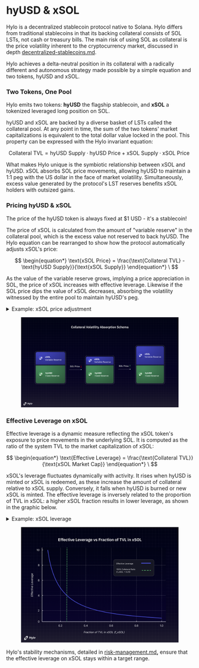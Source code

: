 # hyUSD & xSOL

Hylo is a decentralized stablecoin protocol native to Solana. Hylo differs from traditional stablecoins in that its backing collateral consists of SOL LSTs, not cash or treasury bills. The main risk of using SOL as collateral is the price volatility inherent to the cryptocurrency market, discussed in depth [decentralized-stablecoins.md](../background/decentralized-stablecoins.md "mention").

Hylo achieves a delta-neutral position in its collateral with a radically different and autonomous strategy made possible by a simple equation and two tokens, hyUSD and xSOL.

### Two Tokens, One Pool

Hylo emits two tokens: **hyUSD** the flagship stablecoin, and **xSOL** a tokenized leveraged long position on SOL.

hyUSD and xSOL are backed by a diverse basket of LSTs called the collateral pool. At any point in time, the sum of the two tokens' market capitalizations is equivalent to the total dollar value locked in the pool. This property can be expressed with the Hylo invariant equation:

$$
\begin{equation*}
\text{Collateral TVL} = \text{hyUSD Supply} \cdot \text{hyUSD Price} + \text{xSOL Supply} \cdot \text{xSOL Price}
\end{equation*} \
$$

What makes Hylo unique is the symbiotic relationship between xSOL and hyUSD. xSOL absorbs SOL price movements, allowing hyUSD to maintain a 1:1 peg with the US dollar in the face of market volatility. Simultaneously, excess value generated by the protocol's LST reserves benefits xSOL holders with outsized gains.

### Pricing hyUSD & xSOL

The price of the hyUSD token is always fixed at $1 USD - it's a stablecoin!

The price of xSOL is calculated from the amount of "variable reserve" in the collateral pool, which is the excess value not reserved to back hyUSD. The Hylo equation can be rearranged to show how the protocol automatically adjusts xSOL's price:

$$
\begin{equation*}
\text{xSOL Price} = \frac{\text{Collateral TVL} - \text{hyUSD Supply}}{\text{xSOL Supply}}
\end{equation*} \
$$

As the value of the variable reserve grows, implying a price appreciation in SOL, the price of xSOL increases with effective leverage. Likewise if the SOL price dips the value of xSOL decreases, absorbing the volatility witnessed by the entire pool to maintain hyUSD's peg.

<details>

<summary>Example: xSOL price adjustment</summary>

Let's explore how the price of xSOL changes in response to SOL price fluctuations:

1. **Initial Scenario**

In our starting scenario, we have 1 SOL worth $100 in the reserve. This reserve backs 50 hyUSD tokens, each worth $1, for a total of $50. The remaining $50 of value is allocated to 50 xSOL tokens in circulation. As a result, each xSOL token is worth $1, calculated by dividing the remaining value ($50) by the number of xSOL tokens (50).

2. **SOL Price Increases**

Now, imagine the price of SOL doubles, making our 1 SOL worth $200. The 50 hyUSD tokens still represent $50, as their value remains stable. This leaves $150 of value for xSOL. With the same 50 xSOL tokens in circulation, each token's value increases to $3 ($150 divided by 50 tokens). The result is that the xSOL price triples, effectively absorbing the positive price movement of SOL.

3. **SOL Price Drops**

Conversely, if the SOL price falls to $75, our reserve is now worth only $75. The 50 hyUSD tokens continue to represent $50, maintaining their stable value. This scenario leaves just $25 for xSOL. Divided among the 50 xSOL tokens, each token's value drops to $0.50. In this case, the xSOL price halves, reflecting the negative movement of SOL's price.

These examples demonstrate how xSOL acts as a buffer, absorbing the volatility of SOL while maintaining the stability of hyUSD. The price of xSOL dynamically adjusts to balance the equation between the total reserve value and the combined value of hyUSD and xSOL.

</details>

<figure><img src="../.gitbook/assets/Collateral Volatility Absorption Schema (2).png" alt=""><figcaption></figcaption></figure>

### Effective Leverage on xSOL

Effective leverage is a dynamic measure reflecting the xSOL token's exposure to price movements in the underlying SOL. It is computed as the ratio of the system TVL to the market capitalization of xSOL:



$$
\begin{equation*} \text{Effective Leverage} = \frac{\text{Collateral TVL}}{\text{xSOL Market Cap}} \end{equation*} \
$$

xSOL's leverage fluctuates dynamically with activity. It rises when hyUSD is minted or xSOL is redeemed, as these increase the amount of collateral relative to xSOL supply. Conversely, it falls when hyUSD is burned or new xSOL is minted. The effective leverage is inversely related to the proportion of TVL in xSOL: a higher xSOL fraction results in lower leverage, as shown in the graphic below.

<details>

<summary>Example: xSOL leverage</summary>

Let's explore how the effective leverage of xSOL changes in different scenarios:

1. **Initial Scenario**&#x20;

In our starting scenario, we have 1 SOL worth $100 in the reserve. This reserve backs $50 worth of hyUSD and $50 worth of xSOL. The effective leverage of xSOL is 2x, meaning it absorbs the volatility of $100 worth of SOL while having a market cap of only $50. This gives xSOL holders twice the exposure to SOL price movements compared to holding SOL directly.

2. **After hyUSD Minting**&#x20;

Now, imagine an additional $50 of hyUSD is minted. Our total reserve value increases to $150, but the xSOL market cap remains at $50. This increases the effective leverage of xSOL to 3x. xSOL now absorbs the volatility of $150 worth of assets while still having a market cap of $50. This means xSOL holders now have triple the exposure to SOL price movements compared to the initial scenario.

3. **After hyUSD Redemption**&#x20;

Conversely, if $25 of hyUSD is redeemed, our total reserve value decreases to $75. The xSOL market cap still remains at $50. This reduces the effective leverage of xSOL to 1.5x. xSOL now absorbs the volatility of $75 worth of assets. In this scenario, xSOL holders have less exposure to SOL price movements compared to the previous scenarios, but still 50% more exposure than holding SOL directly.

These examples demonstrate how the effective leverage of xSOL dynamically adjusts based on the amount of hyUSD in circulation. This works the other way around as well, with the leverage changing as more xSOL holders enter or exit their positions. Specifically, minting xSOL reduces leverage, while redeeming it increases this leverage.

</details>

<figure><img src="../.gitbook/assets/Effective Leverage vs Fraction of TVL in xSOL (1).png" alt="" width="563"><figcaption></figcaption></figure>

Hylo's stability mechanisms, detailed in [risk-management.md](risk-management.md "mention")**,** ensure that the effective leverage on xSOL stays within a target range.

